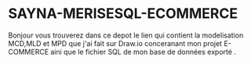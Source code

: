 # SAYNA-MERISESQL-ECOMMERCE
Bonjour vous trouverez dans ce depot le lien qui contient la modelisation MCD,MLD et MPD que j'ai fait sur
Draw.io conceranant mon projet E-COMMERCE aini que le fichier SQL de mon base de données exporté .

